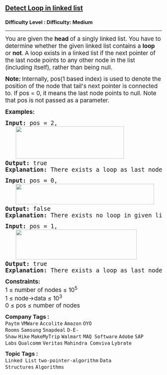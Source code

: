 <h2><a href="https://www.geeksforgeeks.org/problems/detect-loop-in-linked-list/1?page=2&sortBy=submissions">Detect Loop in linked list</a></h2><h3>Difficulty Level : Difficulty: Medium</h3><hr><div class="problems_problem_content__Xm_eO"><p><span style="font-size: 18.6667px;">You are given the <strong>head </strong>of a singly linked list. You have to determine whether the given linked list contains a <strong>loop </strong>or <strong>not</strong>.<strong>&nbsp;</strong>A loop exists in a linked list if the next pointer of the last node points to any other node in the list (including itself), rather than being null.<br></span></p>
<p><span style="font-size: 18.6667px;"><strong>Note:&nbsp;</strong>Internally, pos(1 based index) is used to denote the position of the node that tail's next pointer is connected to. If pos = 0, it means the last node points to null. Note that pos is not passed as a parameter.</span></p>
<p><span style="font-size: 14pt;"><strong>Examples:</strong></span></p>
<pre><span style="font-size: 14pt;"><strong>Input: </strong>pos = 2,<br>   <img src="https://media.geeksforgeeks.org/img-practice/prod/addEditProblem/908280/Web/Other/blobid0_1756127210.webp" width="348" height="104"><br><strong>Output: </strong>true<strong>
Explanation: </strong>There exists a loop as last node is connected back to the second node.<br></span></pre>
<pre><span style="font-size: 14pt;"><strong>Input: </strong>pos = 0,<br> &nbsp; <img src="https://media.geeksforgeeks.org/img-practice/prod/addEditProblem/908280/Web/Other/blobid1_1756127232.webp" width="445" height="66"><br><strong>Output: </strong>false<strong>
Explanation: </strong>There exists no loop in given linked list.<br></span></pre>
<pre><span style="font-size: 14pt;"><strong>Input: </strong>pos = 1,<br>   <img src="https://media.geeksforgeeks.org/img-practice/prod/addEditProblem/908280/Web/Other/blobid2_1756127467.webp" width="389" height="96"><br><strong>Output: </strong>true<strong>
Explanation: </strong>There exists a loop as last node is connected back to the first node.</span></pre>
<p><span style="font-size: 14pt;"><strong>Constraints:</strong></span><br><span style="font-size: 14pt;">1 ≤ number of nodes ≤ 10<sup>5</sup><br>1 ≤ node-&gt;data ≤ 10<sup>3&nbsp; &nbsp; &nbsp; &nbsp;</sup></span><span style="font-size: 18.6667px;"><br></span><span style="font-size: 14pt;">0&nbsp;</span><span style="font-size: 18.6667px;">≤&nbsp;</span><span style="font-size: 14pt;">pos&nbsp;</span><span style="font-size: 18.6667px;">≤ number of nodes</span></p></div><p><span style=font-size:18px><strong>Company Tags : </strong><br><code>Paytm</code>&nbsp;<code>VMWare</code>&nbsp;<code>Accolite</code>&nbsp;<code>Amazon</code>&nbsp;<code>OYO Rooms</code>&nbsp;<code>Samsung</code>&nbsp;<code>Snapdeal</code>&nbsp;<code>D-E-Shaw</code>&nbsp;<code>Hike</code>&nbsp;<code>MakeMyTrip</code>&nbsp;<code>Walmart</code>&nbsp;<code>MAQ Software</code>&nbsp;<code>Adobe</code>&nbsp;<code>SAP Labs</code>&nbsp;<code>Qualcomm</code>&nbsp;<code>Veritas</code>&nbsp;<code>Mahindra Comviva</code>&nbsp;<code>Lybrate</code>&nbsp;<br><p><span style=font-size:18px><strong>Topic Tags : </strong><br><code>Linked List</code>&nbsp;<code>two-pointer-algorithm</code>&nbsp;<code>Data Structures</code>&nbsp;<code>Algorithms</code>&nbsp;